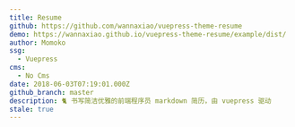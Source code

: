 ```yaml
---
title: Resume
github: https://github.com/wannaxiao/vuepress-theme-resume
demo: https://wannaxiao.github.io/vuepress-theme-resume/example/dist/
author: Momoko
ssg:
  - Vuepress
cms:
  - No Cms
date: 2018-06-03T07:19:01.000Z
github_branch: master
description: 🐈 书写简洁优雅的前端程序员 markdown 简历，由 vuepress 驱动
stale: true
---
```

